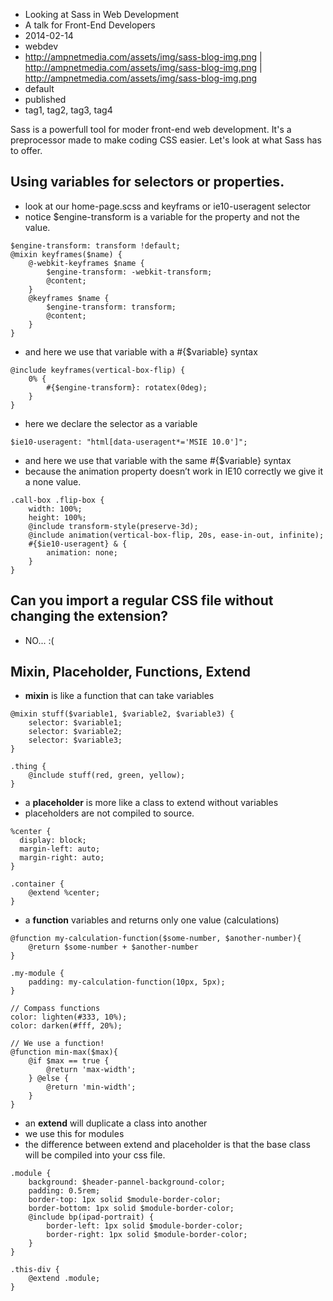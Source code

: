 * Looking at Sass in Web Development
* A talk for Front-End Developers
* 2014-02-14
* webdev
* http://ampnetmedia.com/assets/img/sass-blog-img.png | http://ampnetmedia.com/assets/img/sass-blog-img.png | http://ampnetmedia.com/assets/img/sass-blog-img.png
* default
* published
* tag1, tag2, tag3, tag4

Sass is a powerfull tool for moder front-end web development. It's a preprocessor made to make coding CSS easier. Let's look at what Sass has to offer. 

## Using variables for selectors or properties.

* look at our home-page.scss and keyframs or ie10-useragent selector
* notice $engine-transform is a variable for the property and not the value.

```  
$engine-transform: transform !default;
@mixin keyframes($name) {
    @-webkit-keyframes $name {
    	$engine-transform: -webkit-transform;
		@content;
	}
	@keyframes $name {
		$engine-transform: transform;
		@content;
	}
}
```

* and here we use that variable with a #{$variable} syntax   

```   
@include keyframes(vertical-box-flip) {
	0% {
		#{$engine-transform}: rotatex(0deg);	
	}
}
```   

* here we declare the selector as a variable

```
$ie10-useragent: "html[data-useragent*='MSIE 10.0']";
``` 

* and here we use that variable with the same #{$variable} syntax
* because the animation property doesn’t work in IE10 correctly we give it a none value.

```
.call-box .flip-box {
	width: 100%;
	height: 100%;
	@include transform-style(preserve-3d);
	@include animation(vertical-box-flip, 20s, ease-in-out, infinite);
	#{$ie10-useragent} & {
		animation: none;
	}
}
```

## Can you import a regular CSS file without changing the extension?

* NO... :(

## Mixin, Placeholder, Functions, Extend

* __mixin__ is like a function that can take variables

``` 
@mixin stuff($variable1, $variable2, $variable3) {
    selector: $variable1;
    selector: $variable2;
    selector: $variable3;
}

.thing {
    @include stuff(red, green, yellow);
}
```

* a __placeholder__ is more like a class to extend without variables
* placeholders are not compiled to source.

```
%center {
  display: block;
  margin-left: auto;
  margin-right: auto;
}

.container {
    @extend %center;
}
```

* a __function__ variables and returns only one value (calculations)

```
@function my-calculation-function($some-number, $another-number){
    @return $some-number + $another-number
}

.my-module {
    padding: my-calculation-function(10px, 5px);
}

// Compass functions
color: lighten(#333, 10%);
color: darken(#fff, 20%);

// We use a function!
@function min-max($max){
    @if $max == true {
		@return 'max-width';
	} @else {
		@return 'min-width';
	}
}

```

* an __extend__ will duplicate a class into another 
* we use this for modules
* the difference between extend and placeholder is that the base class will be compiled into your css file.

```
.module {
    background: $header-pannel-background-color;
	padding: 0.5rem;
	border-top: 1px solid $module-border-color;
	border-bottom: 1px solid $module-border-color;
	@include bp(ipad-portrait) {
		border-left: 1px solid $module-border-color;
		border-right: 1px solid $module-border-color;
	}
}

.this-div {
    @extend .module;
}
```